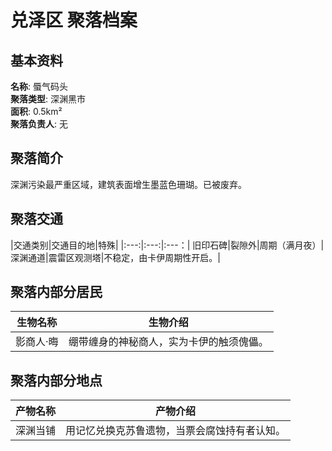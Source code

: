 # 兑泽区 聚落档案

## 基本资料

**名称**: 蜃气码头  
**聚落类型**: 深渊黑市  
**面积**: 0.5km²  
**聚落负责人**: 无  

## 聚落简介

深渊污染最严重区域，建筑表面增生墨蓝色珊瑚。已被废弃。

## 聚落交通

|交通类别|交通目的地|特殊|
|:---:|:---:|:---：|
旧印石碑|裂隙外|周期（满月夜）|
深渊通道|震雷区观测塔|不稳定，由卡伊周期性开启。|

## 聚落内部分居民

|生物名称|生物介绍|
|:---:|:---:|
|影商人·晦|绷带缠身的神秘商人，实为卡伊的触须傀儡。|

## 聚落内部分地点

|产物名称|产物介绍|
|:---:|:---:|
|深渊当铺|用记忆兑换克苏鲁遗物，当票会腐蚀持有者认知。|